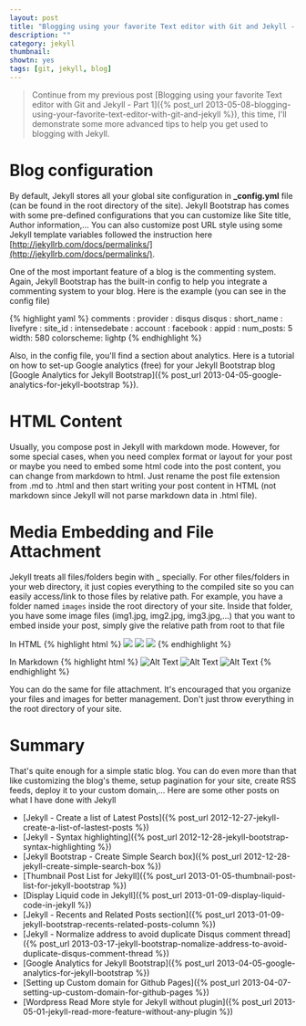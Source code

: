 ```yaml
---
layout: post
title: "Blogging using your favorite Text editor with Git and Jekyll - Part 2"
description: ""
category: jekyll
thumbnail: 
showtn: yes
tags: [git, jekyll, blog]
---
```



> Continue from my previous post [Blogging using your favorite Text editor with Git and Jekyll - Part 1]({% post_url 2013-05-08-blogging-using-your-favorite-text-editor-with-git-and-jekyll %}),
> this time, I'll demonstrate some more advanced tips to help you get used to
> blogging with Jekyll.

# Blog configuration

By default, Jekyll stores all your global site configuration in
**\_config.yml** file (can be found in the root directory of the
site). Jekyll Bootstrap has comes with some pre-defined configurations
that you can customize
like Site title, Author information,... You can also customize post URL style
using some Jekyll template variables followed the instruction here
[http://jekyllrb.com/docs/permalinks/](http://jekyllrb.com/docs/permalinks/).

One of the most important feature of a blog is the commenting system. Again,
Jekyll Bootstrap has the built-in config to help you integrate a commenting
system to your blog. Here is the example (you can see in the config file)

{% highlight yaml %}
comments :
  provider : disqus
  disqus :
    short_name : 
  livefyre :
    site_id : 
  intensedebate :
    account : 
  facebook :
    appid : 
    num_posts: 5
    width: 580
    colorscheme: lightp
{% endhighlight %}

<!-- more -->

Also, in the config file, you'll find a section about analytics. Here is a
tutorial on how to set-up Google analytics (free) for your Jekyll Bootstrap blog
[Google Analytics for Jekyll Bootstrap]({% post_url 2013-04-05-google-analytics-for-jekyll-bootstrap %}).

# HTML Content

Usually, you compose post in Jekyll with markdown mode. However, for some
special cases, when you need complex format or layout for your post or maybe you
need to embed some html code into the post content, you can change from markdown
to html. Just rename the post file extension from .md to .html and then start
writing your post content in HTML (not markdown since Jekyll will not parse
markdown data in .html file).

# Media Embedding and File Attachment

Jekyll treats all files/folders begin with \_ specially. For other
files/folders in your web directory, it just copies everything to the compiled
site so you can easily access/link to those files by relative path. For example,
you have a folder named `images` inside the root directory of your site.
Inside that folder, you have some image files (img1.jpg, img2.jpg, img3.jpg,...)
that you want to embed inside your post, simply give the relative path from
root to that file

In HTML
{% highlight html %}
<img src="/images/img1.jpg" />
<img src="/images/img2.jpg" />
<img src="/images/img3.jpg" />
{% endhighlight %}

In Markdown
{% highlight html %}
![Alt Text](/images/img1.jpg)
![Alt Text](/images/img2.jpg)
![Alt Text](/images/img3.jpg)
{% endhighlight %}

You can do the same for file attachment. It's encouraged that you organize your
files and images for better management. Don't just throw everything in the root
directory of your site.

# Summary

That's quite enough for a simple static blog. You can do even more than that
like customizing the blog's theme, setup pagination for your site, create RSS
feeds, deploy it to your custom domain,... Here are some other posts on what I
have done with Jekyll

* [Jekyll - Create a list of Latest Posts]({% post_url 2012-12-27-jekyll-create-a-list-of-lastest-posts %})
* [Jekyll - Syntax highlighting]({% post_url 2012-12-28-jekyll-bootstrap-syntax-highlighting %})
* [Jekyll Bootstrap - Create Simple Search box]({% post_url 2012-12-28-jekyll-create-simple-search-box %})
* [Thumbnail Post List for Jekyll]({% post_url 2013-01-05-thumbnail-post-list-for-jekyll-bootstrap %})
* [Display Liquid code in Jekyll]({% post_url 2013-01-09-display-liquid-code-in-jekyll %})
* [Jekyll - Recents and Related Posts section]({% post_url 2013-01-09-jekyll-bootstrap-recents-related-posts-column %})
* [Jekyll - Normalize address to avoid duplicate Disqus comment thread]({% post_url 2013-03-17-jekyll-bootstrap-nomalize-address-to-avoid-duplicate-disqus-comment-thread %})
* [Google Analytics for Jekyll Bootstrap]({% post_url 2013-04-05-google-analytics-for-jekyll-bootstrap %})
* [Setting up Custom domain for Github Pages]({% post_url 2013-04-07-setting-up-custom-domain-for-github-pages %})
* [Wordpress Read More style for Jekyll without plugin]({% post_url 2013-05-01-jekyll-read-more-feature-without-any-plugin %})
